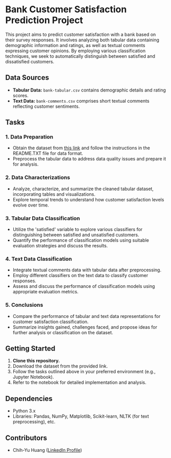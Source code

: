# Bank Customer Satisfaction Prediction Project

This project aims to predict customer satisfaction with a bank based on their survey responses. It involves analyzing both tabular data containing demographic information and ratings, as well as textual comments expressing customer opinions. By employing various classification techniques, we seek to automatically distinguish between satisfied and dissatisfied customers.

## Data Sources
- **Tabular Data:** `bank-tabular.csv` contains demographic details and rating scores.
- **Text Data:** `bank-comments.csv` comprises short textual comments reflecting customer sentiments.

## Tasks
### 1. Data Preparation
- Obtain the dataset from [this link](insert_link_here) and follow the instructions in the README.TXT file for data format.
- Preprocess the tabular data to address data quality issues and prepare it for analysis.

### 2. Data Characterizations
- Analyze, characterize, and summarize the cleaned tabular dataset, incorporating tables and visualizations.
- Explore temporal trends to understand how customer satisfaction levels evolve over time.

### 3. Tabular Data Classification
- Utilize the 'satisfied' variable to explore various classifiers for distinguishing between satisfied and unsatisfied customers.
- Quantify the performance of classification models using suitable evaluation strategies and discuss the results.

### 4. Text Data Classification
- Integrate textual comments data with tabular data after preprocessing.
- Employ different classifiers on the text data to classify customer responses.
- Assess and discuss the performance of classification models using appropriate evaluation metrics.

### 5. Conclusions
- Compare the performance of tabular and text data representations for customer satisfaction classification.
- Summarize insights gained, challenges faced, and propose ideas for further analysis or classification on the dataset.

## Getting Started
1. **Clone this repository.**
2. Download the dataset from the provided link.
3. Follow the tasks outlined above in your preferred environment (e.g., Jupyter Notebook).
4. Refer to the notebook for detailed implementation and analysis.

## Dependencies
- Python 3.x
- Libraries: Pandas, NumPy, Matplotlib, Scikit-learn, NLTK (for text preprocessing), etc.

## Contributors
- Chih-Yu Huang ([LinkedIn Profile](https://www.linkedin.com/in/chih-yu-huang/))

